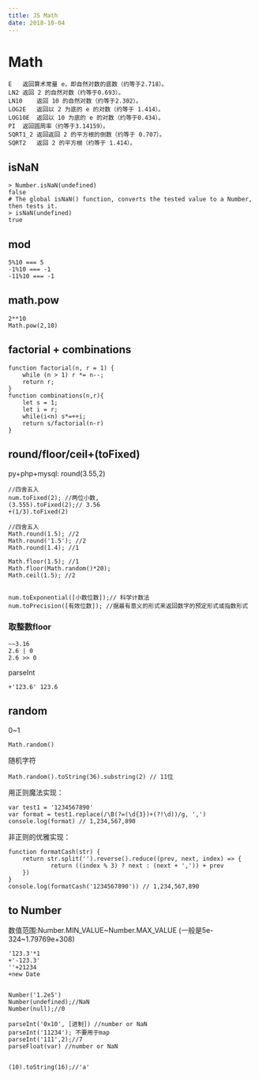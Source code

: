```yaml
---
title: JS Math
date: 2018-10-04
---
```

# Math

	E	返回算术常量 e，即自然对数的底数（约等于2.718）。
	LN2	返回 2 的自然对数（约等于0.693）。
	LN10	返回 10 的自然对数（约等于2.302）。
	LOG2E	返回以 2 为底的 e 的对数（约等于 1.414）。
	LOG10E	返回以 10 为底的 e 的对数（约等于0.434）。
	PI	返回圆周率（约等于3.14159）。
	SQRT1_2	返回返回 2 的平方根的倒数（约等于 0.707）。
	SQRT2	返回 2 的平方根（约等于 1.414）。

## isNaN

    > Number.isNaN(undefined)
    false
    # The global isNaN() function, converts the tested value to a Number, then tests it.
    > isNaN(undefined)
    true

## mod
    5%10 === 5
    -1%10 === -1
    -11%10 === -1

## math.pow

    2**10
    Math.pow(2,10)

## factorial + combinations
    function factorial(n, r = 1) {
        while (n > 1) r *= n--;
        return r;
    }
    function combinations(n,r){
        let s = 1;
        let i = r;
        while(i<n) s*=++i;
        return s/factorial(n-r)
    }

## round/floor/ceil+(toFixed)
py+php+mysql: round(3.55,2)

    //四舍五入
	num.toFixed(2); //两位小数, 
	(3.555).toFixed(2);// 3.56
    +(1/3).toFixed(2)

    //四舍五入
	Math.round(1.5); //2
	Math.round('1.5'); //2
	Math.round(1.4); //1

	Math.floor(1.5); //1
	Math.floor(Math.random()*20);
	Math.ceil(1.5);	//2


	num.toExponential([小数位数]);// 科学计数法
	num.toPrecision([有效位数]); //据最有意义的形式来返回数字的预定形式或指数形式

### 取整数floor

    ~~3.16 
    2.6 | 0
    2.6 >> 0

parseInt

    +'123.6' 123.6

## random
0~1

    Math.random()

随机字符

    Math.random().toString(36).substring(2) // 11位

用正则魔法实现：

    var test1 = '1234567890'
    var format = test1.replace(/\B(?=(\d{3})+(?!\d))/g, ',')
    console.log(format) // 1,234,567,890

非正则的优雅实现：

    function formatCash(str) {
        return str.split('').reverse().reduce((prev, next, index) => {
                return ((index % 3) ? next : (next + ',')) + prev
        })
    }
    console.log(formatCash('1234567890')) // 1,234,567,890

## to Number
数值范围:Number.MIN_VALUE~Number.MAX_VALUE (一般是5e-324~1.79769e+308)

    '123.3'*1
    +'-123.3'
    ''+21234
    +new Date


    Number('1.2e5')
	Number(undefined);//NaN
	Number(null);//0

	parseInt('0x10', [进制]) //number or NaN
    parseInt('11234'); 不要用于map
    parseInt('111',2);//7
	parseFloat(var) //number or NaN


	(10).toString(16);//'a'